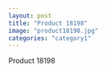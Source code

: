 ```yaml
---
layout: post
title: "Product 18198"
image: "product18198.jpg"
categories: "category1"
---
```

Product 18198
